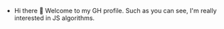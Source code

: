 - Hi there 👋 
Welcome to my GH profile. Such as you can see, I'm really interested in JS algorithms.
